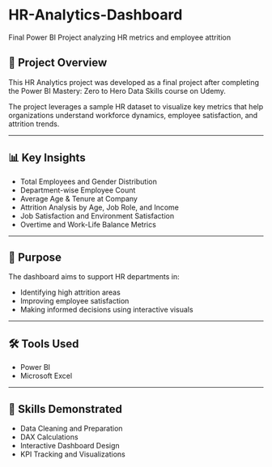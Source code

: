 # HR-Analytics-Dashboard
Final Power BI Project analyzing HR metrics and employee attrition

## 📌 Project Overview

This HR Analytics project was developed as a final project after completing the Power BI Mastery: Zero to Hero Data Skills course on Udemy.

The project leverages a sample HR dataset to visualize key metrics that help organizations understand workforce dynamics, employee satisfaction, and attrition trends.

---

## 📊 Key Insights

- Total Employees and Gender Distribution  
- Department-wise Employee Count  
- Average Age & Tenure at Company  
- Attrition Analysis by Age, Job Role, and Income  
- Job Satisfaction and Environment Satisfaction  
- Overtime and Work-Life Balance Metrics

---

## 🎯 Purpose

The dashboard aims to support HR departments in:
- Identifying high attrition areas  
- Improving employee satisfaction  
- Making informed decisions using interactive visuals  

---

## 🛠 Tools Used

- Power BI  
- Microsoft Excel  

---

## 🧠 Skills Demonstrated

- Data Cleaning and Preparation  
- DAX Calculations  
- Interactive Dashboard Design  
- KPI Tracking and Visualizations  
